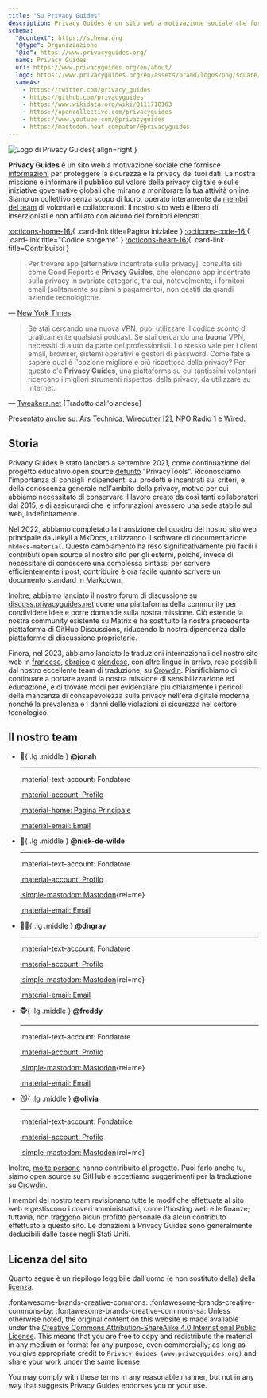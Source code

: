 ```yaml
---
title: "Su Privacy Guides"
description: Privacy Guides è un sito web a motivazione sociale che fornisce informazioni per la protezione della sicurezza e privacy dei tuoi dati.
schema:
  "@context": https://schema.org
  "@type": Organizzazione
  "@id": https://www.privacyguides.org/
  name: Privacy Guides
  url: https://www.privacyguides.org/en/about/
  logo: https://www.privacyguides.org/en/assets/brand/logos/png/square/pg-yellow.png
  sameAs:
    - https://twitter.com/privacy_guides
    - https://github.com/privacyguides
    - https://www.wikidata.org/wiki/Q111710163
    - https://opencollective.com/privacyguides
    - https://www.youtube.com/@privacyguides
    - https://mastodon.neat.computer/@privacyguides
---
```


![Logo di Privacy Guides](../assets/brand/logos/png/square/pg-yellow.png){ align=right }

**Privacy Guides** è un sito web a motivazione sociale che fornisce [informazioni](/kb) per proteggere la sicurezza e la privacy dei tuoi dati. La nostra missione è informare il pubblico sul valore della privacy digitale e sulle iniziative governative globali che mirano a monitorare la tua attività online. Siamo un collettivo senza scopo di lucro, operato interamente da [membri del team](https://discuss.privacyguides.net/g/team) di volontari e collaboratori. Il nostro sito web è libero di inserzionisti e non affiliato con alcuno dei fornitori elencati.

[:octicons-home-16:](https://www.privacyguides.org){ .card-link title=Pagina inizialee }
[:octicons-code-16:](https://github.com/privacyguides/privacyguides.org){ .card-link title="Codice sorgente" }
[:octicons-heart-16:](donate.md){ .card-link title=Contribuisci }

> Per trovare app [alternative incentrate sulla privacy], consulta siti come Good Reports e **Privacy Guides**, che elencano app incentrate sulla privacy in svariate categorie, tra cui, notevolmente, i fornitori email (solitamente su piani a pagamento), non gestiti da grandi aziende tecnologiche.

— [New York Times](https://nytimes.com/wirecutter/guides/online-security-social-media-privacy)

> Se stai cercando una nuova VPN, puoi utilizzare il codice sconto di praticamente qualsiasi podcast. Se stai cercando una **buona** VPN, necessiti di aiuto da parte dei professionisti. Lo stesso vale per i client email, browser, sistemi operativi e gestori di password. Come fate a sapere qual è l'opzione migliore e più rispettosa della privacy? Per questo c'è **Privacy Guides**, una piattaforma su cui tantissimi volontari ricercano i migliori strumenti rispettosi della privacy, da utilizzare su Internet.

— [Tweakers.net](https://tweakers.net/reviews/10568/op-zoek-naar-privacyvriendelijke-tools-niek-de-wilde-van-privacy-guides.html) [Tradotto dall'olandese]

Presentato anche su: [Ars Technica](https://arstechnica.com/gadgets/2022/02/is-firefox-ok), [Wirecutter](https://nytimes.com/wirecutter/guides/practical-guide-to-securing-windows-pc) [[2](https://nytimes.com/wirecutter/guides/practical-guide-to-securing-your-mac)], [NPO Radio 1](https://nporadio1.nl/nieuws/binnenland/8eaff3a2-8b29-4f63-9b74-36d2b28b1fe1/ooit-online-eens-wat-doms-geplaatst-ga-jezelf-eens-googlen-en-kijk-dan-wat-je-tegenkomt) e [Wired](https://wired.com/story/firefox-mozilla-2022).

## Storia

Privacy Guides è stato lanciato a settembre 2021, come continuazione del progetto educativo open source [defunto](privacytools.md) "PrivacyTools". Riconosciamo l'importanza di consigli indipendenti sui prodotti e incentrati sui criteri, e della conoscenza generale nell'ambito della privacy, motivo per cui abbiamo necessitato di conservare il lavoro creato da così tanti collaboratori dal 2015, e di assicurarci che le informazioni avessero una sede stabile sul web, indefinitamente.

Nel 2022, abbiamo completato la transizione del quadro del nostro sito web principale da Jekyll a MkDocs, utilizzando il software di documentazione `mkdocs-material`. Questo cambiamento ha reso significativamente più facili i contributi open source al nostro sito per gli esterni, poiché, invece di necessitare di conoscere una complessa sintassi per scrivere efficientemente i post, contribuire è ora facile quanto scrivere un documento standard in Markdown.

Inoltre, abbiamo lanciato il nostro forum di discussione su [discuss.privacyguides.net](https://discuss.privacyguides.net) come una piattaforma della community per condividere idee e porre domande sulla nostra missione. Ciò estende la nostra community esistente su Matrix e ha sostituito la nostra precedente piattaforma di GitHub Discussions, riducendo la nostra dipendenza dalle piattaforme di discussione proprietarie.

Finora, nel 2023, abbiamo lanciato le traduzioni internazionali del nostro sito web in [francese](/fr/), [ebraico](/he/) e [olandese](/nl/), con altre lingue in arrivo, rese possibili dal nostro eccellente team di traduzione, su [Crowdin](https://crowdin.com/project/privacyguides). Pianifichiamo di continuare a portare avanti la nostra missione di sensibilizzazione ed educazione, e di trovare modi per evidenziare più chiaramente i pericoli della mancanza di consapevolezza sulla privacy nell'era digitale moderna, nonché la prevalenza e i danni delle violazioni di sicurezza nel settore tecnologico.

## Il nostro team
<!-- markdownlint-disable MD030 -->

<div class="grid cards" markdown>
<!--  Every team member should have a unique emoji.
      Team member cards should include ONLY the following links:
      - Discourse Profile
      - ONE Link of team member's choice
      - Email if applicable
      This is to keep it fair and not spammy, especially as we grow.
-->

-   :robot:{ .lg .middle } **@jonah**

    ---

    :material-text-account: Fondatore

    [:material-account: Profilo](https://discuss.privacyguides.net/u/jonah)

    [:material-home: Pagina Principale](https://www.jonaharagon.com)

    [:material-email: Email](mailto:jonah@privacyguides.org)

-   :cactus:{ .lg .middle } **@niek-de-wilde**

    ---

    :material-text-account: Fondatore

    [:material-account: Profilo](https://discuss.privacyguides.net/u/Niek-de-Wilde)

    [:simple-mastodon: Mastodon](https://mastodon.social/@blacklight447 "@blacklight447@mastodon.social"){rel=me}

    [:material-email: Email](mailto:niekdewilde@privacyguides.org)

-   :polar_bear:{ .lg .middle } **@dngray**

    ---

    :material-text-account: Fondatore

    [:material-account: Profilo](https://discuss.privacyguides.net/u/dngray)

    [:simple-mastodon: Mastodon](https://mastodon.social/@dngray "@dngray@mastodon.social"){rel=me}

    [:material-email: Email](mailto:dngray@privacyguides.org)

-   :detective:{ .lg .middle } **@freddy**

    ---

    :material-text-account: Fondatore

    [:material-account: Profilo](https://discuss.privacyguides.net/u/freddy)

    [:simple-mastodon: Mastodon](https://social.lol/@freddy "@freddy@social.lol"){rel=me}

    [:material-email: Email](mailto:freddy@privacyguides.org)

-   :smirk_cat:{ .lg .middle } **@olivia**

    ---

    :material-text-account: Fondatrice

    [:material-account: Profilo](https://discuss.privacyguides.net/u/olivia)

    [:simple-mastodon: Mastodon](https://mastodon.neat.computer/@oliviablob "@oliviablob@neat.computer"){rel=me}

</div>

Inoltre, [molte persone](contributors.md) hanno contribuito al progetto. Puoi farlo anche tu, siamo open source su GitHub e accettiamo suggerimenti per la traduzione su [Crowdin](https://crowdin.com/project/privacyguides).

I membri del nostro team revisionano tutte le modifiche effettuate al sito web e gestiscono i doveri amministrativi, come l'hosting web e le finanze; tuttavia, non traggono alcun profitto personale da alcun contributo effettuato a questo sito. Le donazioni a Privacy Guides sono generalmente deducibili dalle tasse negli Stati Uniti.

## Licenza del sito

<div class="admonition danger" markdown>

Quanto segue è un riepilogo leggibile dall'uomo (e non sostituto della) della [licenza](/license).

</div>

:fontawesome-brands-creative-commons: :fontawesome-brands-creative-commons-by: :fontawesome-brands-creative-commons-sa: Unless otherwise noted, the original content on this website is made available under the [Creative Commons Attribution-ShareAlike 4.0 International Public License](https://github.com/privacyguides/privacyguides.org/blob/main/LICENSE). This means that you are free to copy and redistribute the material in any medium or format for any purpose, even commercially; as long as you give appropriate credit to `Privacy Guides (www.privacyguides.org)` and share your work under the same license.

You may comply with these terms in any reasonable manner, but not in any way that suggests Privacy Guides endorses you or your use.
